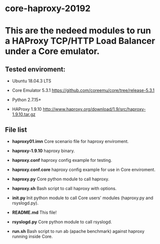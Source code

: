 # core-haproxy-20192

# This are the nedeed modules to run a HAProxy TCP/HTTP Load Balancer under a Core emulator.

## Tested enviroment:

* Ubuntu 18.04.3 LTS

* Core Emulator 5.3.1 <https://github.com/coreemu/core/tree/release-5.3.1>

* Python 2.7.15+

* HAProxy 1.9.10      <http://www.haproxy.org/download/1.9/src/haproxy-1.9.10.tar.gz>

## File list

* **haproxy01.imn**	Core scenario file for haproxy enviroment.

* **haproxy-1.9.10** haproxy binary.

* **haproxy.conf** haproxy config example for testing.

* **haproxy.conf.core** haproxy config example for use in Core enviroment.

* **haproxy.py** Core python module to call haproxy.

* **haproxy.sh** Bash script to call haproxy with options.

* **__init__.py** Init python module to call Core users' modules (haproxy.py and rsyslogd.py).

* **README.md** This file!

* **rsyslogd.py** Core python module to call rsyslogd.

* **run.sh** Bash script to run ab (apache benchmark) against haproxy running inside Core.
